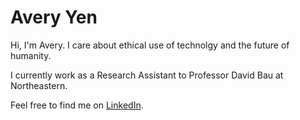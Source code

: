 # Avery Yen

Hi, I'm Avery. I care about ethical use of technolgy and the future of humanity.

I currently work as a Research Assistant to Professor David Bau at Northeastern.

Feel free to find me on [LinkedIn](https://linkedin.com/in/averyyen/).
